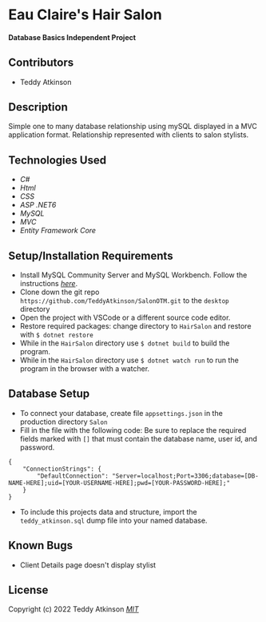 # Eau Claire's Hair Salon

#### Database Basics Independent Project 

## Contributors

* Teddy Atkinson

## Description
Simple one to many database relationship using mySQL displayed in a MVC application format. Relationship represented with clients to salon stylists.

## Technologies Used

* _C#_
* _Html_
* _CSS_
* _ASP .NET6_
* _MySQL_
* _MVC_
* _Entity Framework Core_

## Setup/Installation Requirements

* Install MySQL Community Server and MySQL Workbench. Follow the instructions _[here](https://www.learnhowtoprogram.com/c-and-net/getting-started-with-c/installing-and-configuring-mysql/)_.
* Clone down the git repo ```https://github.com/TeddyAtkinson/SalonOTM.git``` to the ```desktop``` directory
* Open the project with VSCode or a different source code editor.
* Restore required packages: change directory to ```HairSalon``` and restore with ```$ dotnet restore```
* While in the ```HairSalon``` directory use ```$ dotnet build``` to build the program.
* While in the ```HairSalon``` directory use ```$ dotnet watch run``` to run the program in the browser with a watcher.

## Database Setup

* To connect your database, create file ```appsettings.json``` in the production directory ```Salon```
* Fill in the file with the following code: Be sure to replace the required fields marked with ```[]``` that must contain the database name, user id, and password.
```
{
    "ConnectionStrings": {
        "DefaultConnection": "Server=localhost;Port=3306;database=[DB-NAME-HERE];uid=[YOUR-USERNAME-HERE];pwd=[YOUR-PASSWORD-HERE];"
    }
}
```
* To include this projects data and structure, import the ```teddy_atkinson.sql``` dump file into your named database.

## Known Bugs

* Client Details page doesn't display stylist

## License
Copyright (c) 2022 Teddy Atkinson
_[MIT](https://choosealicense.com/licenses/mit/)_